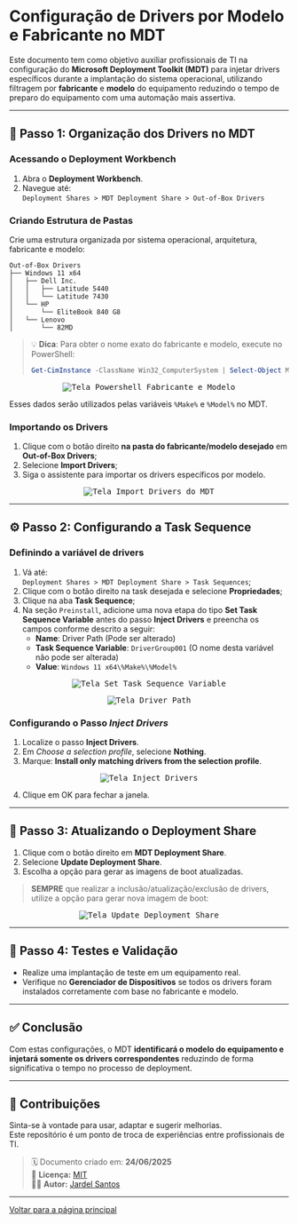 # Configuração de Drivers por Modelo e Fabricante no MDT

Este documento tem como objetivo auxiliar profissionais de TI na configuração do **Microsoft Deployment Toolkit (MDT)** para injetar drivers específicos durante a implantação do sistema operacional, utilizando filtragem por **fabricante** e **modelo** do equipamento reduzindo o tempo de preparo do equipamento com uma automação mais assertiva.

---

## 📁 Passo 1: Organização dos Drivers no MDT

### Acessando o Deployment Workbench

1. Abra o **Deployment Workbench**.
2. Navegue até:  
   `Deployment Shares > MDT Deployment Share > Out-of-Box Drivers`

### Criando Estrutura de Pastas

Crie uma estrutura organizada por sistema operacional, arquitetura, fabricante e modelo:

```
Out-of-Box Drivers
├── Windows 11 x64
│   ├── Dell Inc.
│   │   ├── Latitude 5440
│   │   └── Latitude 7430
│   └── HP
│       └── EliteBook 840 G8
│   └── Lenovo
│       └── 82MD

````

> 💡 **Dica**: Para obter o nome exato do fabricante e modelo, execute no PowerShell:
>
> ```powershell
> Get-CimInstance -ClassName Win32_ComputerSystem | Select-Object Manufacturer, Model
> ```
<p align="center">  
  <kbd><img src="../imagens/DRIVER-POR-MODELO.png" alt="Tela Powershell Fabricante e Modelo"></kbd>  
</p>

Esses dados serão utilizados pelas variáveis `%Make%` e `%Model%` no MDT.

### Importando os Drivers

1. Clique com o botão direito **na pasta do fabricante/modelo desejado** em **Out-of-Box Drivers**;
2. Selecione **Import Drivers**;
3. Siga o assistente para importar os drivers específicos por modelo.
<p align="center">  
  <kbd><img src="../imagens/DRIVER-POR-MODELO-01.png" alt="Tela Import Drivers do MDT"></kbd>  
</p>

---

## ⚙️ Passo 2: Configurando a Task Sequence

### Definindo a variável de drivers

1. Vá até:  
   `Deployment Shares > MDT Deployment Share > Task Sequences`;
2. Clique com o botão direito na task desejada e selecione **Propriedades**;
3. Clique na aba **Task Sequence**;
4. Na seção `Preinstall`, adicione uma nova etapa do tipo **Set Task Sequence Variable** antes do passo **Inject Drivers** e preencha os campos conforme descrito a seguir:
   - **Name**: Driver Path (Pode ser alterado)  
   - **Task Sequence Variable**: `DriverGroup001`  (O nome desta variável não pode ser alterada)
   - **Value**: `Windows 11 x64\%Make%\%Model%`
<p align="center">  
  <kbd><img src="../imagens/DRIVER-POR-MODELO-02.png" alt="Tela Set Task Sequence Variable"></kbd>  
</p>
<p align="center">  
  <kbd><img src="../imagens/DRIVER-POR-MODELO-03.png" alt="Tela Driver Path"></kbd>  
</p>

### Configurando o Passo *Inject Drivers*

1. Localize o passo **Inject Drivers**.
2. Em *Choose a selection profile*, selecione **Nothing**.
3. Marque: **Install only matching drivers from the selection profile**.
<p align="center">  
  <kbd><img src="../imagens/DRIVER-POR-MODELO-04.png" alt="Tela Inject Drivers"></kbd>  
</p>

4. Clique em OK para fechar a janela.
---

## 🔄 Passo 3: Atualizando o Deployment Share

1. Clique com o botão direito em **MDT Deployment Share**.
2. Selecione **Update Deployment Share**.
3. Escolha a opção para gerar as imagens de boot atualizadas.
  > **SEMPRE** que realizar a inclusão/atualização/exclusão de drivers, utilize a opção para gerar nova imagem de boot:
<p align="center">  
  <kbd><img src="../imagens/DRIVER-POR-MODELO-05.png" alt="Tela Update Deployment Share"></kbd>  
</p>

---

## 🧪 Passo 4: Testes e Validação

- Realize uma implantação de teste em um equipamento real.
- Verifique no **Gerenciador de Dispositivos** se todos os drivers foram instalados corretamente com base no fabricante e modelo.

---

## ✅ Conclusão

Com estas configurações, o MDT **identificará o modelo do equipamento e injetará somente os drivers correspondentes** reduzindo de forma significativa o tempo no processo de deployment.

---

## 🤝 Contribuições

Sinta-se à vontade para usar, adaptar e sugerir melhorias.  
Este repositório é um ponto de troca de experiências entre profissionais de TI.

> 🗓 Documento criado em: **24/06/2025**  
> 💼 **Licença:** [MIT](../../LICENSE)  
> 🙋‍♂️ **Autor:** [Jardel Santos](https://www.linkedin.com/in/jardel-santos-2012)

---

[Voltar para a página principal](../../README.md)
